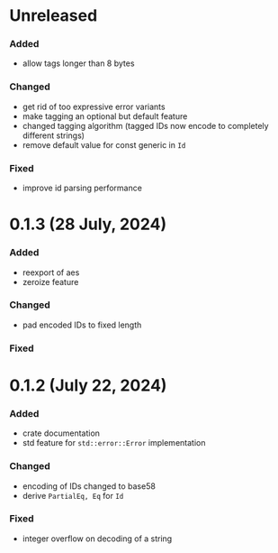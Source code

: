 # Unreleased

### Added

-   allow tags longer than 8 bytes

### Changed

-   get rid of too expressive error variants
-   make tagging an optional but default feature
-   changed tagging algorithm
    (tagged IDs now encode to completely different strings)
-   remove default value for const generic in `Id`

### Fixed

-   improve id parsing performance

# 0.1.3 (28 July, 2024)

### Added

-   reexport of aes
-   zeroize feature

### Changed

-   pad encoded IDs to fixed length

### Fixed

# 0.1.2 (July 22, 2024)

### Added

-   crate documentation
-   std feature for `std::error::Error` implementation

### Changed

-   encoding of IDs changed to base58
-   derive `PartialEq, Eq` for `Id`

### Fixed

-   integer overflow on decoding of a string
